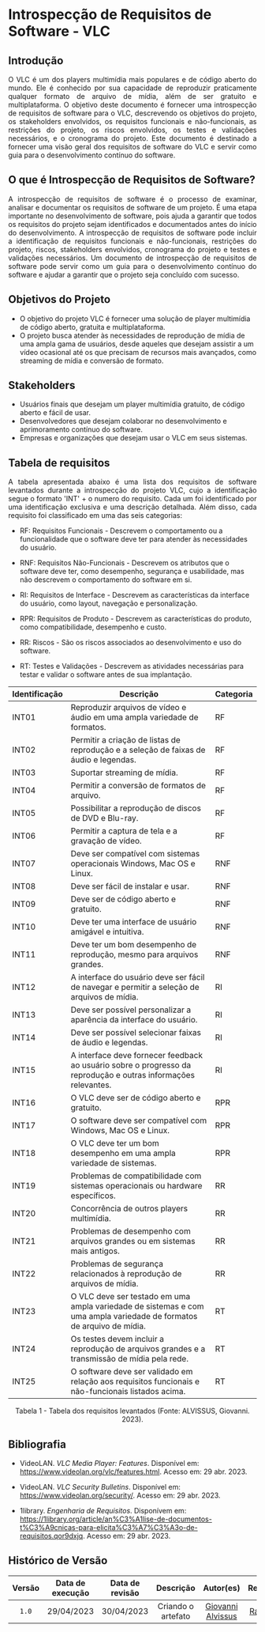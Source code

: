 # Introspecção de Requisitos de Software - VLC

## Introdução

<div style="text-align:justify;">
O VLC é um dos players multimídia mais populares e de código aberto do mundo. Ele é conhecido por sua capacidade de reproduzir praticamente qualquer formato de arquivo de mídia, além de ser gratuito e multiplataforma. O objetivo deste documento é fornecer uma introspecção de requisitos de software para o VLC, descrevendo os objetivos do projeto, os stakeholders envolvidos, os requisitos funcionais e não-funcionais, as restrições do projeto, os riscos envolvidos, os testes e validações necessários, e o cronograma do projeto. Este documento é destinado a fornecer uma visão geral dos requisitos de software do VLC e servir como guia para o desenvolvimento contínuo do software.
</div>


## O que é Introspecção de Requisitos de Software?

<div style="text-align:justify;">
A introspecção de requisitos de software é o processo de examinar, analisar e documentar os requisitos de software de um projeto. É uma etapa importante no desenvolvimento de software, pois ajuda a garantir que todos os requisitos do projeto sejam identificados e documentados antes do início do desenvolvimento. A introspecção de requisitos de software pode incluir a identificação de requisitos funcionais e não-funcionais, restrições do projeto, riscos, stakeholders envolvidos, cronograma do projeto e testes e validações necessários. Um documento de introspecção de requisitos de software pode servir como um guia para o desenvolvimento contínuo do software e ajudar a garantir que o projeto seja concluído com sucesso.
</div>

## Objetivos do Projeto
- O objetivo do projeto VLC é fornecer uma solução de player multimídia de código aberto, gratuita e multiplataforma.
- O projeto busca atender às necessidades de reprodução de mídia de uma ampla gama de usuários, desde aqueles que desejam assistir a um vídeo ocasional até os que precisam de recursos mais avançados, como streaming de mídia e conversão de formato.

## Stakeholders
- Usuários finais que desejam um player multimídia gratuito, de código aberto e fácil de usar.
- Desenvolvedores que desejam colaborar no desenvolvimento e aprimoramento contínuo do software.
- Empresas e organizações que desejam usar o VLC em seus sistemas.

## Tabela de requisitos

<div style="text-align:justify;">
A tabela apresentada abaixo é uma lista dos requisitos de software levantados durante a introspecção do projeto VLC, cujo a identificação segue o formato 'INT' + o numero do requisito. Cada um foi identificado por uma identificação exclusiva e uma descrição detalhada. Além disso, cada requisito foi classificado em uma das seis categorias:
</div>

- RF: Requisitos Funcionais - Descrevem o comportamento ou a funcionalidade que o software deve ter para atender às necessidades do usuário.

- RNF: Requisitos Não-Funcionais - Descrevem os atributos que o software deve ter, como desempenho, segurança e usabilidade, mas não descrevem o comportamento do software em si.

- RI: Requisitos de Interface - Descrevem as características da interface do usuário, como layout, navegação e personalização.

- RPR: Requisitos de Produto - Descrevem as características do produto, como compatibilidade, desempenho e custo.

- RR: Riscos - São os riscos associados ao desenvolvimento e uso do software.

- RT: Testes e Validações - Descrevem as atividades necessárias para testar e validar o software antes de sua implantação.

| Identificação | Descrição | Categoria |
| --- | --- | --- |
| INT01 | Reproduzir arquivos de vídeo e áudio em uma ampla variedade de formatos. | RF |
| INT02 | Permitir a criação de listas de reprodução e a seleção de faixas de áudio e legendas. | RF |
| INT03 | Suportar streaming de mídia. | RF |
| INT04 | Permitir a conversão de formatos de arquivo. | RF |
| INT05 | Possibilitar a reprodução de discos de DVD e Blu-ray. | RF |
| INT06 | Permitir a captura de tela e a gravação de vídeo. | RF |
| INT07 | Deve ser compatível com sistemas operacionais Windows, Mac OS e Linux. | RNF |
| INT08 | Deve ser fácil de instalar e usar. | RNF |
| INT09 | Deve ser de código aberto e gratuito. | RNF |
| INT10 | Deve ter uma interface de usuário amigável e intuitiva. | RNF |
| INT11 | Deve ter um bom desempenho de reprodução, mesmo para arquivos grandes. | RNF |
| INT12 | A interface do usuário deve ser fácil de navegar e permitir a seleção de arquivos de mídia. | RI |
| INT13 | Deve ser possível personalizar a aparência da interface do usuário. | RI |
| INT14 | Deve ser possível selecionar faixas de áudio e legendas. | RI |
| INT15 | A interface deve fornecer feedback ao usuário sobre o progresso da reprodução e outras informações relevantes. | RI |
| INT16 | O VLC deve ser de código aberto e gratuito. | RPR |
| INT17 | O software deve ser compatível com Windows, Mac OS e Linux. | RPR |
| INT18 | O VLC deve ter um bom desempenho em uma ampla variedade de sistemas. | RPR |
| INT19 | Problemas de compatibilidade com sistemas operacionais ou hardware específicos. | RR |
| INT20 | Concorrência de outros players multimídia. | RR |
| INT21 | Problemas de desempenho com arquivos grandes ou em sistemas mais antigos. | RR |
| INT22 | Problemas de segurança relacionados à reprodução de arquivos de mídia. | RR |
| INT23 | O VLC deve ser testado em uma ampla variedade de sistemas e com uma ampla variedade de formatos de arquivo de mídia. | RT |
| INT24 | Os testes devem incluir a reprodução de arquivos grandes e a transmissão de mídia pela rede. | RT |
| INT25 | O software deve ser validado em relação aos requisitos funcionais e não-funcionais listados acima. | RT |
<div style="text-align: center;"><p>Tabela 1 - Tabela dos requisitos levantados (Fonte: ALVISSUS, Giovanni. 2023).</p></div>

## Bibliografia

- VideoLAN. *VLC Media Player: Features*. Disponível em: <https://www.videolan.org/vlc/features.html>. Acesso em: 29 abr. 2023.

- VideoLAN. *VLC Security Bulletins*. Disponível em: <https://www.videolan.org/security/>. Acesso em: 29 abr. 2023.

- 1library. *Engenharia de Requisitos*. Disponívem em: <https://1library.org/article/an%C3%A1lise-de-documentos-t%C3%A9cnicas-para-elicita%C3%A7%C3%A3o-de-requisitos.qor9dxjq>. Acesso em: 29 abr. 2023.

## Histórico de Versão

| Versão | Data de execução  | Data de revisão |  Descrição    | Autor(es)     |  Revisor(es)  |
| :----: | :---------------: | :-------------: | :-----------: | :-----------: | :-----------: |
| `1.0` | 29/04/2023 | 30/04/2023 | Criando o artefato | [Giovanni Alvissus](https://github.com/giovanni1106) | [Rafael Bosi](https://github.com/StrangeUnit28) |
